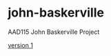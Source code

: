 john-baskerville
================

AAD115 John Baskerville Project 

[version 1](Hayleymcilwrath.github.io/john-baskerville/version-1)
